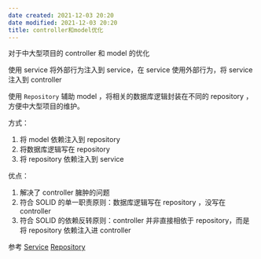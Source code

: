 ```yaml
---
date created: 2021-12-03 20:20
date modified: 2021-12-03 20:20
title: controller和model优化
---
```

对于中大型项目的 controller 和 model 的优化

使用 service 将外部行为注入到 service，在 service 使用外部行为，将 service 注入到 controller

使用 `Repository` 辅助 model ，将相关的数据库逻辑封装在不同的 repository ，方便中大型项目的维护。

方式：

1. 将 model 依赖注入到 repository
2. 将数据库逻辑写在 repository
3. 将 repository 依赖注入到 service

优点：

1. 解决了 controller 臃肿的问题
2. 符合 SOLID 的单一职责原则：数据库逻辑写在 repository ，没写在 controller
3. 符合 SOLID 的依赖反转原则：controller 并非直接相依于 repository，而是将 repository 依赖注入进 controller

参考 [Service](https://oomusou.io/laravel/service/) [Repository](https://oomusou.io/laravel/repository/)

